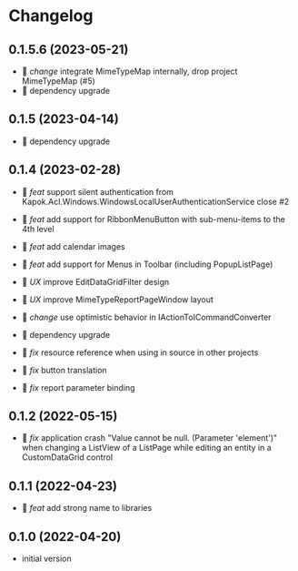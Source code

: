 # Changelog

## 0.1.5.6 (2023-05-21)

- :rocket: *change* integrate MimeTypeMap internally, drop project MimeTypeMap (#5)
- :rocket: dependency upgrade

## 0.1.5 (2023-04-14)

- :rocket: dependency upgrade

## 0.1.4 (2023-02-28)

- :tada: *feat* support silent authentication from Kapok.Acl.Windows.WindowsLocalUserAuthenticationService close #2
- :tada: *feat* add support for RibbonMenuButton with sub-menu-items to the 4th level
- :tada: *feat* add calendar images
- :tada: *feat* add support for Menus in Toolbar (including PopupListPage)

- :dizzy: *UX* improve EditDataGridFilter design
- :dizzy: *UX* improve MimeTypeReportPageWindow layout

- :rocket: *change* use optimistic behavior in IActionToICommandConverter
- :rocket: dependency upgrade

- :bug: *fix* resource reference when using in source in other projects
- :bug: *fix* button translation
- :bug: *fix* report parameter binding

## 0.1.2 (2022-05-15)

- :bug: *fix* application crash "Value cannot be null. (Parameter 'element')" when changing a ListView of a ListPage while editing an entity in a CustomDataGrid control

## 0.1.1 (2022-04-23)

- :tada: *feat* add strong name to libraries

## 0.1.0 (2022-04-20)

- initial version
